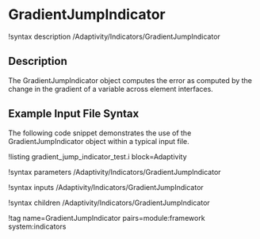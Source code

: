 # GradientJumpIndicator

!syntax description /Adaptivity/Indicators/GradientJumpIndicator

## Description

The GradientJumpIndicator object computes the error as computed by the change in the
gradient of a variable across element interfaces.

## Example Input File Syntax

The following code snippet demonstrates the use of the GradientJumpIndicator object within a
typical input file.

!listing gradient_jump_indicator_test.i block=Adaptivity

!syntax parameters /Adaptivity/Indicators/GradientJumpIndicator

!syntax inputs /Adaptivity/Indicators/GradientJumpIndicator

!syntax children /Adaptivity/Indicators/GradientJumpIndicator

!tag name=GradientJumpIndicator pairs=module:framework system:indicators
